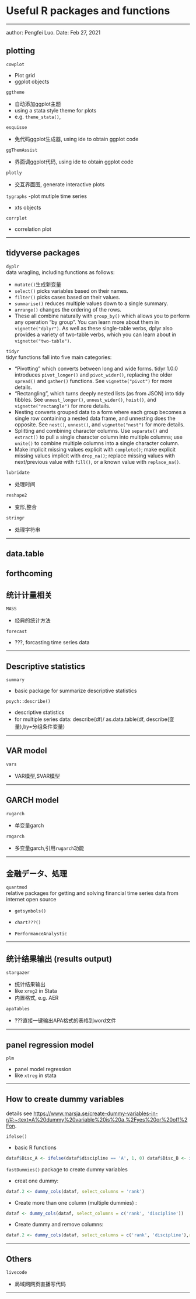 
# Useful R packages and functions
------
author: Pengfei Luo. 
Date: Feb 27, 2021

## plotting

 `cowplot`
 - Plot grid
 - ggplot objects

 `ggtheme` 
 - 自动添加ggplot主题
 - using a stata style theme for plots
- e.g. `theme_stata()`, 

 `esquisse`	
 - 免代码ggplot生成器, using ide to obtain ggplot code

 `ggThemAssist`	
 - 界面调ggplot代码, using ide to obtain ggplot code

 `plotly`	
 - 交互界面图, generate interactive plots

 `tygraphs`
 -plot mutiple time series
 - xts objects

 `corrplot`
 -	correlation plot
-------

## tidyverse packages

 `dyplr`  
 data wragling, including functions as follows:
- `mutate()`生成新变量
- `select()` picks variables based on their names.
- `filter()` picks cases based on their values.
- `summarise()` reduces multiple values down to a single summary.
- `arrange()` changes the ordering of the rows.
- These all combine naturally with `group_by()` which allows you to perform any operation “by group”. You can learn more about them in `vignette("dplyr")`. As well as these single-table verbs, dplyr also provides a variety of two-table verbs, which you can learn about in `vignette("two-table")`.

 `tidyr`  
tidyr functions fall into five main categories:
- “Pivotting” which converts between long and wide forms. tidyr 1.0.0 introduces `pivot_longer()` and `pivot_wider()`, replacing the older `spread()` and `gather()` functions. See `vignette("pivot")` for more details.
- “Rectangling”, which turns deeply nested lists (as from JSON) into tidy tibbles. See `unnest_longer()`, `unnest_wider()`, `hoist()`, and `vignette("rectangle")` for more details.
- Nesting converts grouped data to a form where each group becomes a single row containing a nested data frame, and unnesting does the opposite. See `nest()`, `unnest()`, and `vignette("nest")` for more details.
- Splitting and combining character columns. Use `separate()` and `extract()` to pull a single character column into multiple columns; use `unite()` to combine multiple columns into a single character column.
- Make implicit missing values explicit with `complete()`; make explicit missing values implicit with `drop_na()`; replace missing values with next/previous value with `fill()`, or a known value with `replace_na()`.

 `lubridate` 
 - 处理时间

 `reshape2`
 -	变形,整合

 `stringr`
 -	处理字符串
---------


## data.table
forthcoming
-----------


## 统计计量相关

 `MASS`
 - 经典的统计方法

 `forecast`
 - ???, forcasting time series data
---------


## Descriptive statistics

 `summary`	
 - basic package for summarize descriptive statistics

 `psych::describe()`
- descriptive statistics
- for multiple series data: describe(df)/ as.data.table(df, describe(变量),by=分组条件变量)

----------


## VAR model
 `vars`
 - VAR模型,SVAR模型

---------


## GARCH model

 `rugarch`
 - 单变量garch

 `rmgarch`
 - 多变量garch,引用`rugarch`功能
----------




## 金融データ、処理

 `quantmod`  
  relative packages for getting and solving financial time series data from internet open source

- ```getsymbols()```

- `chart???()`

-  `PerformanceAnalystic`

---------


## 统计结果输出 (results output)

 `stargazer`	
 - 统计结果输出
 - like `xreg2` in Stata
 - 内置格式, e.g. AER

 `apaTables`
 - ???直接一键输出APA格式的表格到word文件


---------



## panel regression model

 `plm`
 - panel model regression
 - like `xtreg` in stata

-------

## How to create dummy variables
details see https://www.marsja.se/create-dummy-variables-in-r/#:~:text=A%20dummy%20variable%20is%20a,%2Fyes%20or%20off%2Fon.

`ifelse()`
- basic R functions
```r
dataf$Disc_A <- ifelse(dataf$discipline == 'A', 1, 0) dataf$Disc_B <- ifelse(dataf$discipline == 'B', 1, 0)
```

`fastDummies()`
package to create dummy variables

- creat one dummy:

```r
dataf.2 <- dummy_cols(dataf, select_columns = 'rank')
```

- Create more than one column (multiple dummies) : 

```r
dataf <- dummy_cols(dataf, select_columns = c('rank', 'discipline'))
```

- Create dummy and remove columns:

```R
dataf.2 <- dummy_cols(dataf, select_columns = c('rank', 'discipline'),remove_selected_columns = TRUE)
```

-------

## Others

 `livecode`
 - 局域网网页直播写代码

--------
